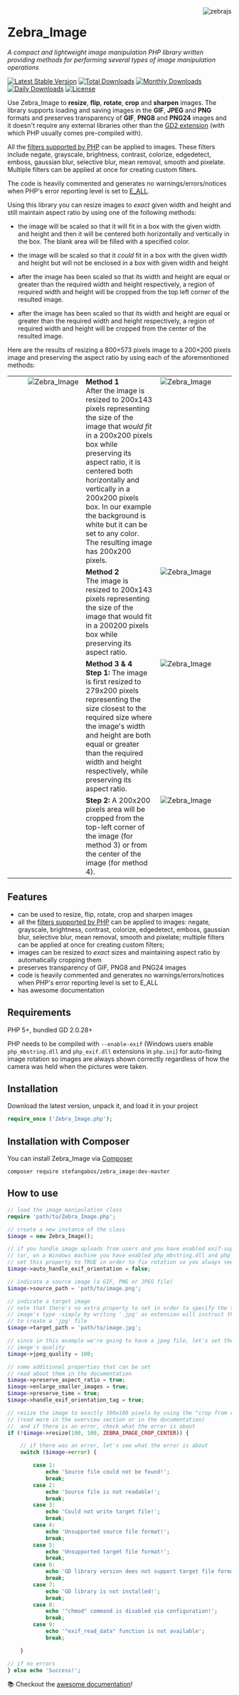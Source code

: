 <img src="https://github.com/stefangabos/zebrajs/blob/master/docs/images/logo.png" alt="zebrajs" align="right">

# Zebra_Image

*A compact and lightweight image manipulation PHP library written providing methods for performing several types of image manipulation operations*

[![Latest Stable Version](https://poser.pugx.org/stefangabos/zebra_image/v/stable)](https://packagist.org/packages/stefangabos/zebra_image) [![Total Downloads](https://poser.pugx.org/stefangabos/zebra_image/downloads)](https://packagist.org/packages/stefangabos/zebra_image) [![Monthly Downloads](https://poser.pugx.org/stefangabos/zebra_image/d/monthly)](https://packagist.org/packages/stefangabos/zebra_image) [![Daily Downloads](https://poser.pugx.org/stefangabos/zebra_image/d/daily)](https://packagist.org/packages/stefangabos/zebra_image) [![License](https://poser.pugx.org/stefangabos/zebra_image/license)](https://packagist.org/packages/stefangabos/zebra_image)

Use Zebra_Image to **resize**, **flip**, **rotate**, **crop** and **sharpen** images. The library supports loading and saving images in the **GIF**, **JPEG** and **PNG** formats and preserves transparency of **GIF**, **PNG8** and **PNG24** images and it doesn't require any external libraries other than the [GD2 extension](http://www.php.net/manual/en/book.image.php/) (with which PHP usually comes pre-compiled with).

All the [filters supported by PHP](http://php.net/manual/ro/function.imagefilter.php) can be applied to images. These filters include negate, grayscale, brightness, contrast, colorize, edgedetect, emboss, gaussian blur, selective blur, mean removal, smooth and pixelate. Multiple filters can be applied at once for creating custom filters.

The code is heavily commented and generates no warnings/errors/notices when PHP's error reporting level is set to [E_ALL](https://web.archive.org/web/20160226192832/http://www.php.net/manual/en/function.error-reporting.php).

Using this library you can resize images to *exact* given width and height and still maintain aspect ratio by using one of the following methods:

- the image will be scaled so that it will fit in a box with the given width and height and then it will be centered both horizontally and vertically in the box. The blank area will be filled with a specified color.

- the image will be scaled so that it *could* fit in a box with the given width and height but will not be enclosed in a box with given width and height

- after the image has been scaled so that its width and height are equal or greater than the required width and height respectively, a region of required width and height will be cropped from the top left corner of the resulted image.

- after the image has been scaled so that its width and height are equal or greater than the required width and height respectively, a region of required width and height will be cropped from the center of the resulted image.

Here are the results of resizing a 800×573 pixels image to a 200×200 pixels image and preserving the aspect ratio by using each of the aforementioned methods:

<table width="100%" border="0">
    <tr>
        <td width="33%" valign="top" rowspan="4">
            <img src="https://web.archive.org/web/20160226192832im_/http://stefangabos.ro/wp-content/uploads/2011/01/example-1.jpg" alt="Zebra_Image" align="right">
        </td>
        <td valign="top" width="33%">
            <strong>Method 1</strong><br>
            After the image is resized to 200x143 pixels representing the size of the image that <em>would fit</em> in a 200x200 pixels box while preserving its aspect ratio, it is centered both horizontally and vertically in a 200x200 pixels box. In our example the background is white but it can be set to any color. The resulting image has 200x200 pixels.
        </td>
        <td width="33%" valign="top">
            <img src="https://web.archive.org/web/20160226192832im_/http://stefangabos.ro/wp-content/uploads/2011/01/example-2.jpg" alt="Zebra_Image">
        </td>
    </tr>
    <tr>
        <td valign="top" width="33%">
            <strong>Method 2</strong><br>
            The image is resized to 200x143 pixels representing the size of the image that would fit in a 200200 pixels box while preserving its aspect ratio.
        </td>
        <td width="33%" valign="top">
            <img src="https://web.archive.org/web/20160226192832im_/http://stefangabos.ro/wp-content/uploads/2011/01/example-3.jpg" alt="Zebra_Image">
        </td>
    </tr>
    <tr>
        <td valign="top" width="33%">
            <strong>Method 3 & 4</strong><br>
            <strong>Step 1:</strong> The image is first resized to 279x200 pixels representing the size closest to the required size where the image's width and height are both equal or greater than the required width and height respectively, while preserving its aspect ratio.
        </td>
        <td width="33%" valign="top">
            <img src="https://web.archive.org/web/20160226192832im_/http://stefangabos.ro/wp-content/uploads/2011/01/example-4.jpg" alt="Zebra_Image">
        </td>
    </tr>
    <tr>
        <td valign="top" width="33%">
            <strong>Step 2:</strong> A 200x200 pixels area will be cropped from the top-left corner of the image (for method 3) or from the center of the image (for method 4).
        </td>
        <td width="33%" valign="top">
            <img src="https://web.archive.org/web/20160226192832im_/http://stefangabos.ro/wp-content/uploads/2011/01/example-5.jpg" alt="Zebra_Image">
        </td>
    </tr>
</table>

## Features

- can be used to resize, flip, rotate, crop and sharpen images
- all the [filters supported by PHP](http://php.net/manual/ro/function.imagefilter.php) can be applied to images: negate, grayscale, brightness, contrast, colorize, edgedetect, emboss, gaussian blur, selective blur, mean removal, smooth and pixelate; multiple filters can be applied at once for creating custom filters;
- images can be resized to *exact* sizes and maintaining aspect ratio by automatically cropping them
- preserves transparency of GIF, PNG8 and PNG24 images
- code is heavily commented and generates no warnings/errors/notices when PHP's error reporting level is set to E_ALL
- has awesome documentation

## Requirements

PHP 5+, bundled GD 2.0.28+

PHP needs to be compiled with `--enable-exif` (Windows users enable `php_mbstring.dll` and `php_exif.dll` extensions in `php.ini`) for auto-fixing image rotation so images are always shown correctly regardless of how the camera was held when the pictures were taken.

## Installation

Download the latest version, unpack it, and load it in your project

```php
require_once ('Zebra_Image.php');
```

## Installation with Composer

You can install Zebra_Image via [Composer](https://packagist.org/packages/stefangabos/zebra_image)

```
composer require stefangabos/zebra_image:dev-master
```

## How to use

```php
// load the image manipulation class
require 'path/to/Zebra_Image.php';

// create a new instance of the class
$image = new Zebra_Image();

// if you handle image uploads from users and you have enabled exif-support with --enable-exif
// (or, on a Windows machine you have enabled php_mbstring.dll and php_exif.dll in php.ini)
// set this property to TRUE in order to fix rotation so you always see images in correct position
$image->auto_handle_exif_orientation = false;

// indicate a source image (a GIF, PNG or JPEG file)
$image->source_path = 'path/to/image.png';

// indicate a target image
// note that there's no extra property to set in order to specify the target
// image's type -simply by writing '.jpg' as extension will instruct the script
// to create a 'jpg' file
$image->target_path = 'path/to/image.jpg';

// since in this example we're going to have a jpeg file, let's set the output
// image's quality
$image->jpeg_quality = 100;

// some additional properties that can be set
// read about them in the documentation
$image->preserve_aspect_ratio = true;
$image->enlarge_smaller_images = true;
$image->preserve_time = true;
$image->handle_exif_orientation_tag = true;

// resize the image to exactly 100x100 pixels by using the "crop from center" method
// (read more in the overview section or in the documentation)
//  and if there is an error, check what the error is about
if (!$image->resize(100, 100, ZEBRA_IMAGE_CROP_CENTER)) {

    // if there was an error, let's see what the error is about
    switch ($image->error) {

        case 1:
            echo 'Source file could not be found!';
            break;
        case 2:
            echo 'Source file is not readable!';
            break;
        case 3:
            echo 'Could not write target file!';
            break;
        case 4:
            echo 'Unsupported source file format!';
            break;
        case 5:
            echo 'Unsupported target file format!';
            break;
        case 6:
            echo 'GD library version does not support target file format!';
            break;
        case 7:
            echo 'GD library is not installed!';
            break;
        case 8:
            echo '"chmod" command is disabled via configuration!';
            break;
        case 9:
            echo '"exif_read_data" function is not available';
            break;

    }

// if no errors
} else echo 'Success!';
```

:books: Checkout the [awesome documentation](https://stefangabos.github.io/Zebra_Image/Zebra_Image/Zebra_Image.html)!
